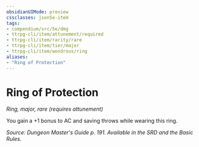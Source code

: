 ```yaml
---
obsidianUIMode: preview
cssclasses: json5e-item
tags:
- compendium/src/5e/dmg
- ttrpg-cli/item/attunement/required
- ttrpg-cli/item/rarity/rare
- ttrpg-cli/item/tier/major
- ttrpg-cli/item/wondrous/ring
aliases: 
- "Ring of Protection"
---
```

# Ring of Protection
*Ring, major, rare (requires attunement)*  


You gain a +1 bonus to AC and saving throws while wearing this ring.

*Source: Dungeon Master's Guide p. 191. Available in the SRD and the Basic Rules.*